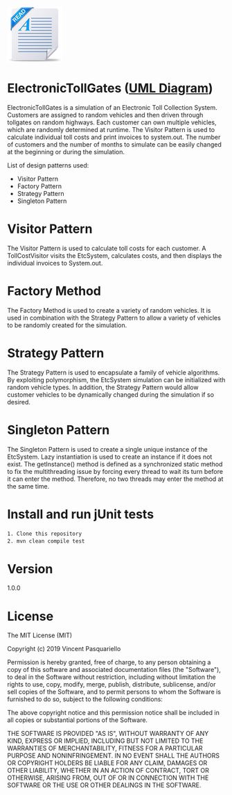 ![Readme image](readme.png)

# ElectronicTollGates ([UML Diagram](https://github.com/vpasq/Electronic-Tollgates/blob/master/ETC_UML.pdf)) 
ElectronicTollGates is a simulation of an Electronic Toll Collection 
System. Customers are assigned to random vehicles and then driven through tollgates on random 
highways. Each customer can own multiple vehicles, which are randomly determined at runtime. 
The Visitor Pattern is used to calculate individual toll costs and print invoices to 
system.out. The number of customers and the number of months to simulate can be easily changed at 
the beginning or during the simulation.

List of design patterns used:
 
- Visitor Pattern
- Factory Pattern
- Strategy Pattern 
- Singleton Pattern

# Visitor Pattern

The Visitor Pattern is used to calculate toll costs for each customer. A TollCostVisitor visits 
the EtcSystem, calculates costs, and then displays the individual invoices to System.out. 

# Factory Method

The Factory Method is used to create a variety of random vehicles. It is used 
in combination with the Strategy Pattern to allow a variety of vehicles to be randomly
created for the simulation.

# Strategy Pattern

The Strategy Pattern is used to encapsulate a family of vehicle algorithms. By exploiting 
polymorphism, the EtcSystem simulation can be initialized with random vehicle types. In addition, 
the Strategy Pattern would allow customer vehicles to be dynamically changed during the simulation 
if so desired.

# Singleton Pattern

The Singleton Pattern is used to create a single unique instance of the EtcSystem. 
Lazy instantiation is used to create an instance if it does not exist. The getInstance() method
is defined as a synchronized static method to fix the multithreading issue by forcing every thread 
to wait its turn before it can enter the method. Therefore, no two threads may enter the method 
at the same time.

# Install and run jUnit tests
```bash
1. Clone this repository
2. mvn clean compile test

```

# Version
1.0.0

# License

The MIT License (MIT)

Copyright (c) 2019 Vincent Pasquariello

Permission is hereby granted, free of charge, to any person obtaining a copy of this software and associated documentation files (the "Software"), to deal in the Software without restriction, including without limitation the rights to use, copy, modify, merge, publish, distribute, sublicense, and/or sell copies of the Software, and to permit persons to whom the Software is furnished to do so, subject to the following conditions:

The above copyright notice and this permission notice shall be included in all copies or substantial portions of the Software.

THE SOFTWARE IS PROVIDED "AS IS", WITHOUT WARRANTY OF ANY KIND, EXPRESS OR IMPLIED, INCLUDING BUT NOT LIMITED TO THE WARRANTIES OF MERCHANTABILITY, FITNESS FOR A PARTICULAR PURPOSE AND NONINFRINGEMENT. IN NO EVENT SHALL THE AUTHORS OR COPYRIGHT HOLDERS BE LIABLE FOR ANY CLAIM, DAMAGES OR OTHER LIABILITY, WHETHER IN AN ACTION OF CONTRACT, TORT OR OTHERWISE, ARISING FROM, OUT OF OR IN CONNECTION WITH THE SOFTWARE OR THE USE OR OTHER DEALINGS IN THE SOFTWARE.


